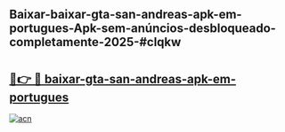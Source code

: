 ## Baixar-baixar-gta-san-andreas-apk-em-portugues-Apk-sem-anúncios-desbloqueado-completamente-2025-#clqkw

# <h2><a href="https://ainizakaria.my?title=baixar-gta-san-andreas-apk-em-portugues&ref=22M">🔗👉 🔴 baixar-gta-san-andreas-apk-em-portugues</a></h2>

[![acn](https://github.com/user-attachments/assets/0f9c940e-d8b0-45ae-aac7-cd30a18b3e1c)](https://ainizakaria.my?title=baixar-gta-san-andreas-apk-em-portugues&ref=22M)

